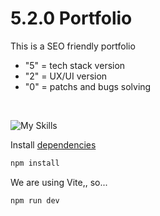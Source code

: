 # 5.2.0 Portfolio

This is a SEO friendly portfolio

- "5" = tech stack version
- "2" = UX/UI version
- "0" = patchs and bugs solving

<br/>

![My Skills](https://skillicons.dev/icons?i=html,css,typescript,tailwindcss,react,vite)

Install [dependencies](#1)

```md
npm install
```

We are using Vite,, so...

```md
npm run dev
```
